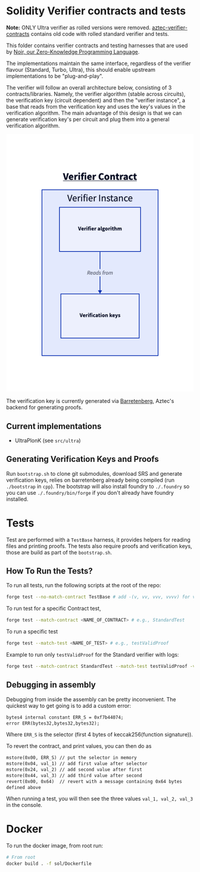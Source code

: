 # Solidity Verifier contracts and tests

**Note:** ONLY Ultra verifier as rolled versions were removed. [aztec-verifier-contracts](https://github.com/AztecProtocol/aztec-verifier-contracts) contains old code with rolled standard verifier and tests. 


This folder contains verifier contracts and testing harnesses that are used by [Noir, our Zero-Knowledge Programming Language](https://github.com/noir-lang/noir).

The implementations maintain the same interface, regardless of the verifier flavour (Standard, Turbo, Ultra), this should enable upstream implementations to be "plug-and-play".

The verifier will follow an overall architecture below, consisting of 3 contracts/libraries. Namely, the verifier algorithm (stable across circuits), the verification key (circuit dependent) and then the "verifier instance", a base that reads from the verification key and uses the key's values in the verification algorithm. The main advantage of this design is that we can generate verification key's per circuit and plug them into a general verification algorithm.

![Verifier architecture](./figures/verifier.png)

The verification key is currently generated via [Barretenberg](https://github.com/AztecProtocol/barretenberg/blob/master/cpp/src/aztec/proof_system/verification_key/sol_gen.hpp), Aztec's backend for generating proofs.

## Current implementations

- UltraPlonK (see `src/ultra`)

## Generating Verification Keys and Proofs

Run `bootstrap.sh` to clone git submodules, download SRS and generate verification keys, relies on barretenberg already being compiled (run `./bootstrap` in `cpp`). The bootstrap will also install foundry to `./.foundry` so you can use `./.foundry/bin/forge` if you don't already have foundry installed.

# Tests

Test are performed with a `TestBase` harness, it provides helpers for reading files and printing proofs. The tests also require proofs and verification keys, those are build as part of the `bootstrap.sh`.

## How To Run the Tests?

To run all tests, run the following scripts at the root of the repo:

```bash
forge test --no-match-contract TestBase # add -(v, vv, vvv, vvvv) for verbosity of logs, no logs emitted as default
```

To run test for a specific Contract test,

```bash
forge test --match-contract <NAME_OF_CONTRACT> # e.g., StandardTest
```

To run a specific test

```bash
forge test --match-test <NAME_OF_TEST> # e.g., testValidProof
```

Example to run only `testValidProof` for the Standard verifier with logs:

```bash
forge test --match-contract StandardTest --match-test testValidProof -vvvv
```

## Debugging in assembly

Debugging from inside the assembly can be pretty inconvenient. The quickest way to get going is to add a custom error:
```solidity
bytes4 internal constant ERR_S = 0xf7b44074;
error ERR(bytes32,bytes32,bytes32);
```
Where `ERR_S` is the selector (first 4 bytes of keccak256(function signature)).

To revert the contract, and print values, you can then do as
```solidity
mstore(0x00, ERR_S) // put the selector in memory
mstore(0x04, val_1) // add first value after selector
mstore(0x24, val_2) // add second value after first
mstore(0x44, val_3) // add third value after second
revert(0x00, 0x64)  // revert with a message containing 0x64 bytes defined above
```
When running a test, you will then see the three values `val_1, val_2, val_3` in the console.

# Docker
To run the docker image, from root run:
```bash
# From root 
docker build . -f sol/Dockerfile
```